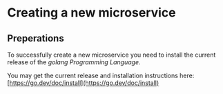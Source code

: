 # Creating a new microservice
## Preperations
To successfully create a new microservice you need to install the current
release of the _golang Programming Language_.

You may get the current release and installation instructions here: 
[https://go.dev/doc/install](https://go.dev/doc/install)
